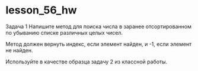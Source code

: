 # lesson_56_hw
Задача 1
Напишите метод для поиска числа в заранее отсортированном по убыванию списке различных целых чисел.

Метод должен вернуть индекс, если элемент найден, и -1, если элемент не найден.

Используйте в качестве образца задачу 2 из классной работы.

